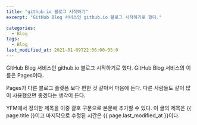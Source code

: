 ```yaml
---
title: "github.io 블로그 시작하기"
excerpt: "GitHub Blog 서비스인 github.io 블로그 시작하기로 했다."

categories:
  - Blog
tags:
  - Blog
last_modified_at: 2021-01-09T22:06:00-05:0
---
```


GitHub Blog 서비스인 github.io 블로그 시작하기로 했다.
GitHub Blog 서비스의 이름은 Pages이다.

Pages가 다른 블로그 플랫폼 보다 편한 것 같아서 마음에 든다.
다른 사람들도 같이 많이 사용했으면 좋겠다는 생각이 든다.

YFM에서 정의한 제목을 이중 괄호 구문으로 본문에 추가할 수 있다.
이 글의 제목은 {{ page.title }}이고
마지막으로 수정된 시간은 {{ page.last_modified_at }}이다.
